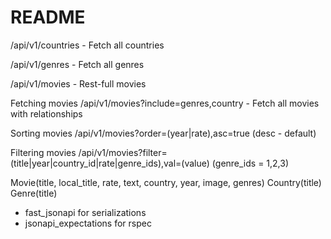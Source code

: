 # README

/api/v1/countries - Fetch all countries

/api/v1/genres - Fetch all genres

/api/v1/movies - Rest-full movies

Fetching movies
/api/v1/movies?include=genres,country - Fetch all movies with relationships

Sorting movies
/api/v1/movies?order=(year|rate),asc=true (desc - default)

Filtering movies
/api/v1/movies?filter=(title|year|country_id|rate|genre_ids),val=(value) (genre_ids = 1,2,3)


Movie(title, local_title, rate, text, country, year, image, genres)
Country(title)
Genre(title)


* fast_jsonapi for serializations
* jsonapi_expectations for rspec